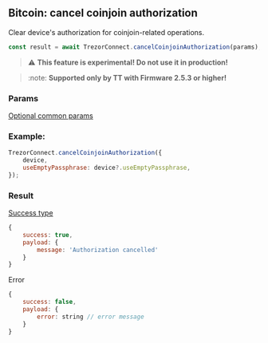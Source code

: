 ## Bitcoin: cancel coinjoin authorization

Clear device's authorization for coinjoin-related operations.

```javascript
const result = await TrezorConnect.cancelCoinjoinAuthorization(params);
```

> :warning: **This feature is experimental! Do not use it in production!**

> :note: **Supported only by TT with Firmware 2.5.3 or higher!**

### Params

[Optional common params](commonParams.md)

### Example:

```javascript
TrezorConnect.cancelCoinjoinAuthorization({
    device,
    useEmptyPassphrase: device?.useEmptyPassphrase,
});
```

### Result

[Success type](https://github.com/trezor/trezor-suite/blob/develop/packages/transport/src/types/messages.ts)

```javascript
{
    success: true,
    payload: {
        message: 'Authorization cancelled'
    }
}
```

Error

```javascript
{
    success: false,
    payload: {
        error: string // error message
    }
}
```
